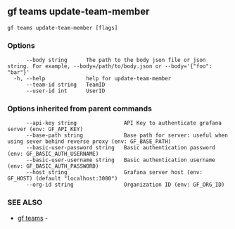 ## gf teams update-team-member



```
gf teams update-team-member [flags]
```

### Options

```
      --body string      The path to the body json file or json string. For example, --body=/path/to/body.json or --body='{"foo": "bar"}'
  -h, --help             help for update-team-member
      --team-id string   TeamID
      --user-id int      UserID
```

### Options inherited from parent commands

```
      --api-key string               API Key to authenticate grafana server (env: GF_API_KEY)
      --base-path string             Base path for server: useful when using sever behind reverse proxy (env: GF_BASE_PATH)
      --basic-user-password string   Basic authentication password (env: GF_BASIC_AUTH_USERNAME)
      --basic-user-username string   Basic authentication username (env: GF_BASIC_AUTH_PASSWORD)
      --host string                  Grafana server host (env: GF_HOST) (default "localhost:3000")
      --org-id string                Organization ID (env: GF_ORG_ID)
```

### SEE ALSO

* [gf teams](gf_teams.md)	 - 


